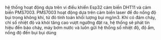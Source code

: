 hệ thống hoạt động dựa trên vi điều khiển Esp32 cảm biến DHT11 và cảm biến PMS7003. PMS7003 hoạt động dựa trên cảm biến laser để đo nồng độ bụi trong không khí, từ đó tính toán khối lượng bụi mg/m3. Khi có đám cháy, chỉ số nhiệt độ và khói tăng cao vượt ngưỡng đặt ra, hệ thống sẽ phát tín hiệu đến báo cháy, máy bơm nước và luôn gửi hệ thống số nhiệt độ, độ ẩm, nồng độ đến bụi bụi dùng

